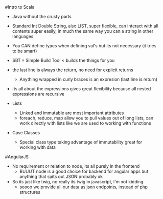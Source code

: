 #Intro to Scala
- Java without the crusty parts
- Standard Int Double String, also LIST, super flexible, can interact with all contents super easily, in much the same way you can a string in other languages
- You CAN define types when defining val's but its not necessary (it tries to be smart) 
- SBT = Simple Build Tool < builds the things for you
- the last line is always the return, no need for explicit returns
  - Anything wrapped in curly braces is an expresion (last line is return)
- Its all about the expressions gives great flexibility because all nested expressions are recursive
- Lists
  - Linked and immutable are most important attributes
  - foreach, reduce, map allow you to pull values out of long lists, can work directly with lists like we are used to working with functions

- Case Classes
  - Special class type taking advantage of immutability great for working with data

#AngularJS
- No requirement or relation to node, its all purely in the frontend
  - BUUUT node is a good choice for backend for angular apps but anything that spits out JSON probably ok
- So its just like twig, no really its twig in javascript, I'm not kidding
  - soooo we provide all our data as json endpoints, instead of php structures
